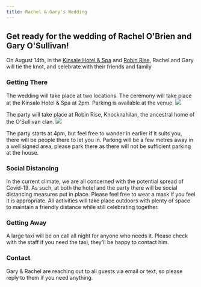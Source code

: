 ```yaml
---
title: Rachel & Gary's Wedding
---
```


## Get ready for the wedding of Rachel O'Brien and Gary O'Sullivan!

On August 14th, in the [Kinsale Hotel & Spa](https://www.kinsalehotelandspa.ie/) and [Robin Rise](https://goo.gl/maps/pEDN199CXB1QTMfu9), Rachel and Gary will tie the knot, and celebrate with their friends and family

### Getting There

The wedding will take place at two locations. The ceremony will take place at the Kinsale Hotel & Spa at 2pm. Parking is available at the venue.
[<img src="{{ site.baseurl }}/assets/images/Map_Carlton.png" />](https://g.page/hotelkinsale?share)

The party will take place at Robin Rise, Knocknahilan, the ancestral home of the O'Sullivan clan.
[<img src="{{ site.baseurl }}/assets/images/Map_RobinRise.png" />](https://goo.gl/maps/fT21DcQ49QYxPvdQ9)

The party starts at 4pm, but feel free to wander in earlier if it suits you, there will be people there to let you in. Parking will be a few metres away in a well signed area, please park there as there will not be sufficient parking at the house.

### Social Distancing

In the current climate, we are all concerned with the potential spread of Covid-19. As such, at both the hotel and the party there will be social distancing measures put in place. Please feel free to wear a mask if you feel it is appropriate. All activities will take place outdoors with plenty of space to maintain a friendly distance while still celebrating together.

### Getting Away

A large taxi will be on call all night for anyone who needs it. Please check with the staff if you need the taxi, they'll be happy to contact him.

### Contact

Gary & Rachel are reaching out to all guests via email or text, so please reply to them if you need anything.
